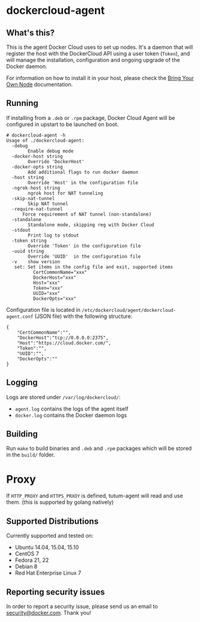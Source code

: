 dockercloud-agent
===========


## What's this?

This is the agent Docker Cloud uses to set up nodes. It's a daemon that will register the host with the DockerCloud API using a user token (`Token`), and will manage the installation, configuration and ongoing upgrade of the Docker daemon.

For information on how to install it in your host, please check the [Bring Your Own Node](http://go.tutum.co/support-byon) documentation.


## Running

If installing from a `.deb` or `.rpm` package, Docker Cloud Agent will be configured in upstart to be launched on boot.

```
# dockercloud-agent -h
Usage of ./dockercloud-agent:
  -debug
    	Enable debug mode
  -docker-host string
    	Override 'DockerHost'
  -docker-opts string
    	Add additional flags to run docker daemon
  -host string
    	Override 'Host' in the configuration file
  -ngrok-host string
    	ngrok host for NAT tunneling
  -skip-nat-tunnel
    	Skip NAT tunnel
  -require-nat-tunnel
      Force requirement of NAT tunnel (non-standalone)
  -standalone
    	Standalone mode, skipping reg with Docker Cloud
  -stdout
    	Print log to stdout
  -token string
    	Override 'Token' in the configuration file
  -uuid string
    	Override 'UUID'  in the configuration file
  -v	show version
   set: Set items in the config file and exit, supported items
          CertCommonName="xxx"
          DockerHost="xxx"
          Host="xxx"
          Token="xxx"
          UUID="xxx"
          DockerOpts="xxx"

```


Configuration file is located in `/etc/dockercloud/agent/dockercloud-agent.conf` (JSON file) with the following structure:

```
{
	"CertCommonName":"",
	"DockerHost":"tcp://0.0.0.0:2375",
	"Host":"https://cloud.docker.com/",
	"Token":"",
	"UUID":"",
	"DockerOpts":""
}
```

## Logging

Logs are stored under `/var/log/dockercloud/`:

* `agent.log` contains the logs of the agent itself
* `docker.log` contains the Docker daemon logs


## Building

Run `make` to build binaries and `.deb` and `.rpm` packages which will be stored in the `build/` folder.

# Proxy

If `HTTP_PROXY` and `HTTPS_PRXOY` is defined, tutum-agent will read and use them. (this is supported by golang natively) 

## Supported Distributions

Currently supported and tested on:

- Ubuntu 14.04, 15.04, 15.10
- CentOS 7
- Fedora 21, 22
- Debian 8
- Red Hat Enterprise Linux 7


## Reporting security issues

In order to report a security issue, please send us an email to [security@docker.com](mailto:security@docker.com). Thank you!
